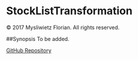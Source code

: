 # StockListTransformation
&copy; 2017 Mysliwietz Florian. All rights reserved.

##Synopsis
To be added.

[GitHub Repository](https://github.com/mysliwietzflorian/StockListTransformation)
